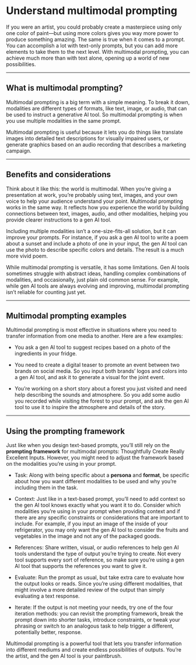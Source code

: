# Understand multimodal prompting

If you were an artist, you could probably create a masterpiece using only one color of paint—but using more colors gives you way more power to produce something amazing. The same is true when it comes to a prompt. You can accomplish a lot with text-only prompts, but you can add more elements to take them to the next level. With multimodal prompting, you can achieve much more than with text alone, opening up a world of new possibilities.  

---

## What is multimodal prompting?

Multimodal prompting is a big term with a simple meaning. To break it down, modalities are different types of formats, like text, image, or audio, that can be used to instruct a generative AI tool. So multimodal prompting is when you use multiple modalities in the same prompt. 

Multimodal prompting is useful because it lets you do things like translate images into detailed text descriptions for visually impaired users, or generate graphics based on an audio recording that describes a marketing campaign.

---

## Benefits and considerations

Think about it like this: the world is multimodal. When you’re giving a presentation at work, you’re probably using text, images, and your own voice to help your audience understand your point. Multimodal prompting works in the same way. It reflects how you experience the world by building connections between text, images, audio, and other modalities, helping you provide clearer instructions to a gen AI tool. 

Including multiple modalities isn’t a one-size-fits-all solution, but it can improve your prompts. For instance, if you ask a gen AI tool to write a poem about a sunset and include a photo of one in your input, the gen AI tool can use the photo to describe specific colors and details. The result is a much more vivid poem.   

While multimodal prompting is versatile, it has some limitations. Gen AI tools sometimes struggle with abstract ideas, handling complex combinations of modalities, and occasionally, just plain old common sense. For example, while gen AI tools are always evolving and improving, multimodal prompting isn’t reliable for counting just yet.

---

## Multimodal prompting examples 

Multimodal prompting is most effective in situations where you need to transfer information from one media to another. Here are a few examples:

- You ask a gen AI tool to suggest recipes based on a photo of the ingredients in your fridge.

- You need to create a digital teaser to promote an event between two brands on social media. So you input both brands’ logos and colors into a gen AI tool, and ask it to generate a visual for the joint event.

- You’re working on a short story about a forest you just visited and need help describing the sounds and atmosphere. So you add some audio you recorded while visiting the forest to your prompt, and ask the gen AI tool to use it to inspire the atmosphere and details of the story.

---

## Using the prompting framework

Just like when you design text-based prompts, you’ll still rely on the **prompting framework** for multimodal prompts: Thoughtfully Create Really Excellent Inputs. However, you might need to adjust the framework based on the modalities you’re using in your prompt.

- Task: Along with being specific about a **persona** and **format**, be specific about how you want different modalities to be used and why you’re including them in the task. 

- Context: Just like in a text-based prompt, you’ll need to add context so the gen AI tool knows exactly what you want it to do. Consider which modalities you’re using in your prompt when providing context and if there are any specific constraints or considerations that are important to include. For example, if you input an image of the inside of your refrigerator, you may only want the gen AI tool to consider the fruits and vegetables in the image and not any of the packaged goods.

- References: Share written, visual, or audio references to help gen AI tools understand the type of output you’re trying to create. Not every tool supports every sort of reference, so make sure you’re using a gen AI tool that supports the references you want to give it.

- Evaluate: Run the prompt as usual, but take extra care to evaluate how the output looks or reads. Since you’re using different modalities, that might involve a more detailed review of the output than simply evaluating a text response.

- Iterate: If the output is not meeting your needs, try one of the four iteration methods: you can revisit the prompting framework, break the prompt down into shorter tasks, introduce constraints, or tweak your phrasing or switch to an analogous task to help trigger a different, potentially better, response.

Multimodal prompting is a powerful tool that lets you transfer information into different mediums and create endless possibilities of outputs. You’re the artist, and the gen AI tool is your paintbrush.
